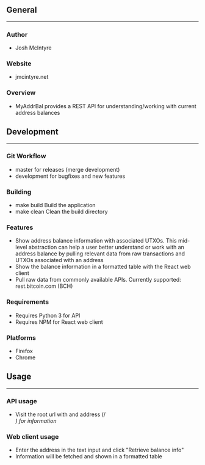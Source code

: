 ## General
____________

### Author
* Josh McIntyre

### Website
* jmcintyre.net

### Overview
* MyAddrBal provides a REST API for understanding/working with current address balances

## Development
________________

### Git Workflow
* master for releases (merge development)
* development for bugfixes and new features

### Building
* make build
Build the application
* make clean
Clean the build directory

### Features
* Show address balance information with associated UTXOs. 
This mid-level abstraction can help a user better understand or work with an address balance by pulling 
relevant data from raw transactions and UTXOs associated with an address
* Show the balance information in a formatted table with the React web client
* Pull raw data from commonly available APIs. Currently supported: rest.bitcoin.com (BCH)

### Requirements
* Requires Python 3 for API
* Requires NPM for React web client

### Platforms
* Firefox
* Chrome

## Usage
____________

### API usage
* Visit the root url with and address (/<address>) for information

### Web client usage
* Enter the address in the text input and click "Retrieve balance info"
* Information will be fetched and shown in a formatted table
